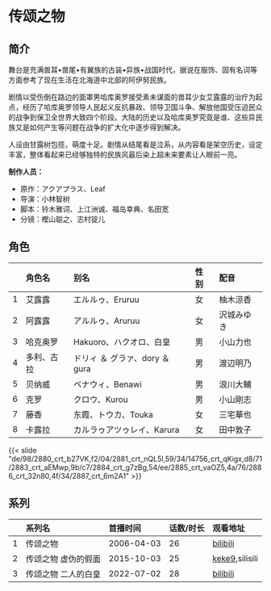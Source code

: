 # 传颂之物


## 简介

舞台是充满兽耳•兽尾•有翼族的古装•异族•战国时代，据说在服饰、固有名词等方面参考了现在生活在北海道中北部的阿伊努民族。

剧情以受伤倒在路边的面罩男哈库奥罗接受素未谋面的兽耳少女艾露露的治疗为起点，经历了哈库奥罗领导人民起义反抗暴政、领导卫国斗争、解放他国受压迫民众的战争到保卫全世界大致四个阶段。大陆的历史以及哈库奥罗究竟是谁、这些异民族又是如何产生等问题在战争的扩大化中逐步得到解决。

人设由甘露树包揽，萌度十足。剧情从结尾看是泣系，从内容看是架空历史，设定丰富，整体看起来已经够独特的民族风最后染上超未来要素让人眼前一亮。

**制作人员：**
- 原作：アクアプラス、Leaf
- 导演：小林智树
- 脚本：铃木雅词、上江洲诚、福岛幸典、名田宽
- 分镜：樫山聪之、志村锭儿

## 角色

|     |   角色名   |   别名  | 性别 |  配音  |
|:--- |:------  |:----      |:---  |:--   |
| 1 | 艾露露 | エルルゥ、Eruruu | 女 | 柚木涼香 |
| 2 | 阿露露 | アルルゥ、Aruruu | 女 | 沢城みゆき |
| 3 | 哈克奥罗 | Hakuoro、ハクオロ、白皇 | 男 | 小山力也 |
| 4 | 多利、古拉 | ドリィ ＆ グラァ、dory ＆ gura | 男 | 渡辺明乃 |
| 5 | 贝纳威 | ベナウィ、Benawi | 男 | 浪川大輔 |
| 6 | 克罗 | クロウ、Kurou | 男 | 小山剛志 |
| 7 | 藤香 | 东霞、トウカ、Touka | 女 | 三宅華也 |
| 8 | 卡露拉 | カルラゥアツゥレイ、Karura | 女 | 田中敦子 |

{{< slide "de/98/2880_crt_b27VK,f2/04/2881_crt_nQL5l,59/34/14756_crt_qKigx,d8/71/2883_crt_aEMwp,9b/c7/2884_crt_g7zBg,54/ee/2885_crt_vaOZ5,4a/76/2886_crt_32n80,4f/34/2887_crt_6m2A1" >}}

## 系列

|     |   系列名   |   首播时间  | 话数/时长  | 观看地址 |
|:---  |:------    |:----      |:---       |:---  |
| 1 | 传颂之物 | 2006-04-03 | 26 | [bilibili](https://www.bilibili.com/bangumi/play/ss1388)  |
| 2 | 传颂之物 虚伪的假面 | 2015-10-03 | 25 | [keke9](https://www.keke9.app/search?k=传颂之物),silisili  |
| 3 | 传颂之物 二人的白皇 | 2022-07-02 | 28 | [bilibili](https://www.bilibili.com/bangumi/play/ss42104)  |



